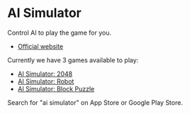 # AI Simulator

Control AI to play the game for you.

- [Official website](https://ai-simulator.com/)

Currently we have 3 games available to play:

- [AI Simulator: 2048](https://ai-simulator.com/2048/)
- [AI Simulator: Robot](https://ai-simulator.com/robot/)
- [AI Simulator: Block Puzzle](https://ai-simulator.com/block/)

Search for "ai simulator" on App Store or Google Play Store.
